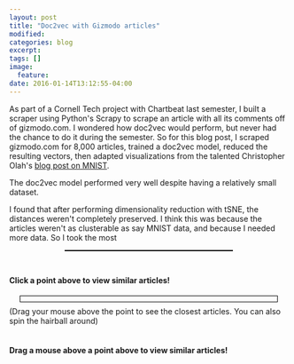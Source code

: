 ```yaml
---
layout: post
title: "Doc2vec with Gizmodo articles"
modified:
categories: blog
excerpt:
tags: []
image:
  feature:
date: 2016-01-14T13:12:55-04:00
---
```


<link rel="stylesheet" href="/assets/css/doc2vec_gizmodo/col.css" crossorigin="anonymous">
<script src="/assets/js/doc2vec_gizmodo/external/d3.v3.min.js" charset="utf-8"></script>
<script src="/assets/js/doc2vec_gizmodo/external/jquery-1.7.min.js" charset="utf-8"></script>
<script src="https://ajax.googleapis.com/ajax/libs/jquery/1.11.0/jquery.min.js"></script>
<script src="http://code.jquery.com/jquery-1.10.1.min.js"></script>
<script src="/assets/js/doc2vec_gizmodo/external/jquery-ui.min.js" charset="utf-8"></script>
<script src="/assets/js/doc2vec_gizmodo/external/three.min.js"></script>
<script src="/assets/js/doc2vec_gizmodo/Projector.js"></script>
<script src="/assets/js/doc2vec_gizmodo/TrackballControls.js"></script>
<link rel="stylesheet" href="https://ajax.googleapis.com/ajax/libs/jqueryui/1.10.3/themes/smoothness/jquery-ui.min.css">
<script src="/assets/js/doc2vec_gizmodo/BasicVis.js" type="text/javascript"></script>
<script src="/assets/js/doc2vec_gizmodo/CostLayout-worker-3D.js" type="text/javascript"></script>
<script src="/assets/js/doc2vec_gizmodo/data/top_1000.js" type="text/javascript"></script>
<script src="/assets/js/doc2vec_gizmodo/data/urls.js" type="text/javascript"></script>

As part of a Cornell Tech project with Chartbeat last semester, I built a scraper using Python's Scrapy to scrape an article with all its comments off of gizmodo.com. I wondered how doc2vec would perform, but never had the chance to do it during the semester. So for this blog post, I scraped gizmodo.com for 8,000 articles, trained a doc2vec model, reduced the resulting vectors, then adapted visualizations from the talented Christopher Olah's [blog post on MNIST](https://colah.github.io/posts/2014-10-Visualizing-MNIST/). 

The doc2vec model performed very well despite having a relatively small dataset. 

I found that after performing dimensionality reduction with tSNE, the distances weren't completely preserved. I think this was because the articles weren't as clusterable as say MNIST data, and because I needed more data. So I took the most




<script>
var N = 1000;
var D = 2;
var ds_orig2d = new Float32Array(N*N);
var xs = first_1000_xs_2d;
for (var i = 0; i < N; i++)
for (var j = 0; j < N; j++) {
var sum = 0;
for (var d = 0; d < D; d++){
  var diff = xs[D*i + d] - xs[D*j + d];
  sum += diff*diff;
}
ds_orig2d[i + N*j] = Math.sqrt(sum);
}

var D = 3;
var ds_orig3d = new Float32Array(N*N);
var xs = first_1000_xs_3d;
for (var i = 0; i < N; i++)
for (var j = 0; j < N; j++) {
var sum = 0;
for (var d = 0; d < D; d++){
  var diff = xs[D*i + d] - xs[D*j + d];
  sum += diff*diff;
}
ds_orig3d[i + N*j] = Math.sqrt(sum);
}

function knn_points(K, i, D, ds_orig) {
  var knn = [];
  // stupid, dumb, easy hack for testing:
  for (var k = 0; k < K; k++) {
    var x = null, xd = 100000;
    for (var j = 0; j < N; j++) {
      var D = ds_orig[i + N*j];
      if ( i!=j && knn.indexOf(j) == -1 && D < xd) {
        x = j;
        xd = D;
      }
    }
    knn.push(x);
  }
  return knn;
}

</script>

<script>
var first_1000_ys = $.map(first_1000_ys, function(el) { return el });
var text_tooltip = new BasicVis.TextTooltip();
text_tooltip._labels = first_1000_ys;
setTimeout(function() {text_tooltip.hide();}, 3000);
</script>

<div id="twod" class="figure" style="width: 60%; margin: 0 auto; border: 1px solid black; margin-bottom: 8px;">
</div>


<br>
<script type="text/javascript">
setTimeout(function(){
var test = new GraphLayout("#twod", 35);
test.scatter.size(3.3);
setTimeout(function() {
  test.scatter.xrange([-11,13]);
  test.scatter.yrange([-11,13]);
  text_tooltip.bind(test.scatter.points);
}, 50);
var W = new Worker("/assets/js/doc2vec_gizmodo/CostLayout-worker-3D.js");
W.onmessage = function(e) {
  data = e.data;
  switch (data.msg) {
    case "update":
      test.sne = data.embed;
      window.requestAnimationFrame(function() { test.rerender();});
      break;
    case "ready":
      break;
  }
};
W.postMessage({cmd: "init_2d", xs: first_1000_xs_2d, N: N, D: 2});
}, 500);
</script>

<div class="row">
  <div id="col-title-2d"></div>
  <div class="col-md-6" id="2d-display">
    <h4>Click a point above to view similar articles!</h4>
  </div>  
  <div class="col-md-6" id="2d-doc2vec-display"></div>  
</div>


<div class="figure" style="width: 90%; margin: 0 auto; border: 1px solid black; padding: 5px; margin-bottom: 8px;">
<div id="threed" style="width: 100%">

</div>
</div>



<div class="caption">
(Drag your mouse above the point to see the closest articles. You can also spin the hairball around)
</div>

<br>

<script>
setTimeout(function(){
var test = new BasicVis.GraphPlot3("#threed");
test.controls.reset();
test.layout();
test._animate();
// test.point_classes = first_1000_ys;
test.point_classes = colors_1000_3D;
var test_wrap = new AnimationWrapper(test);

var tooltip = null;
setTimeout(function() {
  test_wrap.layout();

  test.point_event_funcs["mouseover"] = function(i) {
    //need to put i through a filter to convert it back to the original coordinates

    text_tooltip.display(i);
    text_tooltip.unhide();
    var orig_closest = idx_top3[i]; //i doesn't need filter
    var knn = []; 
    knn = knn_points(3, i, 3, ds_orig3d);
    var html_string = '<h4> Article: <a id="article" href="' + urls[i_to_orig[i]] + '"target="_blank">' + first_1000_ys[i] + '</h4></a>';
    html_string += '<h5> After reducing to 3 dimensions, the closest articles are: </h5>';
    html_string += '<ul>';
    for (var i = 0; i < knn.length; i++) {
      html_string += '<li><a id="article" href="' + urls[i_to_orig[knn[i]]] + '"target="_blank">' + first_1000_ys[knn[i]] + '</a></li>';  
    }
    html_string += '</ul>';
    html_string += '<h5> From the original 300 dimension vectors, the closest articles are: </h5>';
    html_string += '<ul>';
    for (var r = 0; r < orig_closest.length; r++) {
      html_string += '<li><a id="article" href="' + urls[orig_closest[r]] + '"target="_blank">' + all_articles[orig_closest[r]] + '</a></li>'; 
    }
    html_string += '</ul>';
    $('#3d-display').html(html_string);

  };
  test.point_event_funcs["mouseout"] = function(i) {
    text_tooltip.hide();
  };
  text_tooltip.bind_move(test.s, i);
  text_tooltip.bind_click(test.s);
  
}, 50);
var W = new Worker("/assets/js/doc2vec_gizmodo/CostLayout-worker-3D.js");
W.onmessage = function(e) {
  data = e.data;
  switch (data.msg) {
    case "edges":
      test.make_points(N);
      test.make_edges(data.edges);
      break;
    case "update":
      test.position(data.embed);
      break;
    case "done":
      test_wrap.on_done();
      break;
  }
};
W.postMessage({cmd: "init", xs: first_1000_xs_3d, N: N, D: 3, cost: "graph"});
}, 500);
</script>


<div class="row">
  <div class="col-md-6" id="3d-display">
    <h4>Drag a mouse above a point above to view similar articles!</h4>
  </div>  
  <div class="col-md-6" id="3d-doc2vec-display"></div>  
</div>



